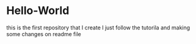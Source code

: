 # Hello-World
this is the first repository that I create
I just follow the tutorila and making some changes on readme file 
